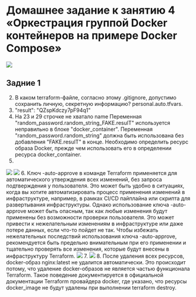 # Домашнее задание к занятию 4 «Оркестрация группой Docker контейнеров на примере Docker Compose»
<image src="1.png">


## Задние 1
2. В каком terraform-файле, согласно этому .gitignore, допустимо сохранить личную, секретную информацию?
personal.auto.tfvars.
3. "result": "QZspKdczy7pF94q1"
4. На 23 и 29 строчке не хватало name
Переменная "random_password.random_string_FAKE.resulT" используется неправильно в блоке "docker_container". Переменная "random_password.random_string" должна быть использована без добавления "FAKE.resulT" в конце.
Необходимо определить ресурс образа Docker, прежде чем использовать его в определении ресурса docker_container.
5. 
<image src="2.png">
<image src="3.png">
6. Ключ -auto-approve в команде Terraform применяется для автоматического утверждения всех изменений, без запроса подтверждения у пользователя. Это может быть удобно в ситуациях, когда вы хотите автоматизировать процесс применения изменений в инфраструктуре, например, в рамках CI/CD пайплайна или скрипта для развертывания инфраструктуры.
Однако использование ключа -auto-approve может быть опасным, так как любые изменения будут применены без возможности проверки пользователя. Это может привести к нежелательным изменениям в инфраструктуре или даже потере данных, если что-то пойдет не так.
Чтобы избежать нежелательных последствий использования ключа -auto-approve, рекомендуется быть предельно внимательным при его применении и тщательно проверять все изменения, которые будут внесены в инфраструктуру Terraform. 
<image src="4.png">
7. 
<image src="5.png">
8. После удаления всех ресурсов, docker-образ nginx:latest не удалится автоматически. Это происходит потому, что удаление docker-образов не является частью функционала Terraform. Такое поведение документируется в официальной документации Terraform провайдера docker, где указано, что ресурсы docker_image не будут удалены при выполнении terraform destroy.


